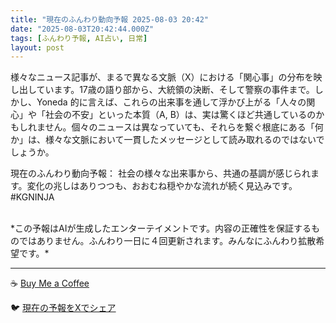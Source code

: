 ```yaml
---
title: "現在のふんわり動向予報 2025-08-03 20:42"
date: "2025-08-03T20:42:44.000Z"
tags: [ふんわり予報, AI占い, 日常]
layout: post
---
```


様々なニュース記事が、まるで異なる文脈（X）における「関心事」の分布を映し出しています。17歳の語り部から、大統領の決断、そして警察の事件まで。しかし、Yoneda 的に言えば、これらの出来事を通して浮かび上がる「人々の関心」や「社会の不安」といった本質（A, B）は、実は驚くほど共通しているのかもしれません。個々のニュースは異なっていても、それらを繋ぐ根底にある「何か」は、様々な文脈において一貫したメッセージとして読み取れるのではないでしょうか。

現在のふんわり動向予報：
社会の様々な出来事から、共通の基調が感じられます。変化の兆しはありつつも、おおむね穏やかな流れが続く見込みです。#KGNINJA

<br>
*この予報はAIが生成したエンターテイメントです。内容の正確性を保証するものではありません。ふんわり一日に４回更新されます。みんなにふんわり拡散希望です。*

---
☕️ [Buy Me a Coffee](https://www.buymeacoffee.com/kgninja)

🐦 [現在の予報をXでシェア](https://twitter.com/intent/tweet?text=%E7%8F%BE%E5%9C%A8%E3%81%AE%E3%81%B5%E3%82%93%E3%82%8F%E3%82%8A%E4%BA%88%E5%A0%B1%3A%20%E3%80%8C%E6%A7%98%E3%80%85%E3%81%AA%E3%83%8B%E3%83%A5%E3%83%BC%E3%82%B9%E8%A8%98%E4%BA%8B%E3%81%8C%E3%80%81%E3%81%BE%E3%82%8B%E3%81%A7%E7%95%B0%E3%81%AA%E3%82%8B%E6%96%87%E8%84%88%EF%BC%88X%EF%BC%89%E3%81%AB%E3%81%8A%E3%81%91%E3%82%8B%E3%80%8C%E9%96%A2%E5%BF%83%E4%BA%8B%E3%80%8D%E3%81%AE%E5%88%86%E5%B8%83%E3%82%92%E6%98%A0%E3%81%97%E5%87%BA%E3%81%97%E3%81%A6%E3%81%84%E3%81%BE%E3%81%99%E3%80%82%E3%80%8D%23KGNINJA%20%E7%B6%9A%E3%81%8D%E3%81%AF%E3%83%96%E3%83%AD%E3%82%B0%E3%81%A7%EF%BC%81%F0%9F%91%87&url=https%3A%2F%2Fkg-ninja.github.io%2FFunwariyoso%2F)
